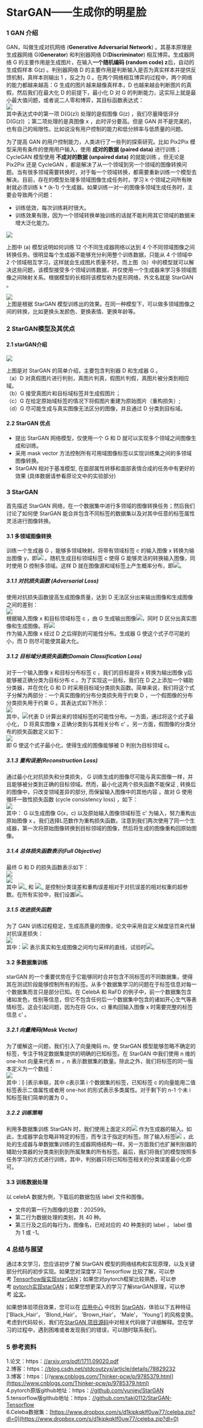 # StarGAN——生成你的明星脸

<a name="8a359fe2"></a>
### 1 GAN 介绍

GAN，叫做生成对抗网络 (**Generative Adversarial Network**) 。其基本原理是生成器网络 G(**Generator**) 和判别器网络 D(**Discriminator**) 相互博弈。生成器网络 G 的主要作用是生成图片，在输入**一个随机编码 (random code) z**后，自动的生成假样本 G(z) 。判别器网络 D 的主要作用是判断输入是否为真实样本并提供反馈机制，真样本则输出 1 ，反之为 0 。在两个网络相互博弈的过程中，两个网络的能力都越来越高：G 生成的图片越来越像真样本，D 也越来越会判断图片的真假，然后我们在最大化 D 的前提下，最小化 D 对 G 的判断能力，这实际上就是最小最大值问题，或者说二人零和博弈，其目标函数表达式：<br />![](https://cdn.nlark.com/yuque/__latex/449b9d0db058f4414c75510f1f4ac9fa.svg#card=math&code=%5Crm%20%5Cunderset%7BG%7D%7Bmin%7D%20%5C%3B%20%5Cunderset%7BD%7D%7Bmax%7D%20%5C%3B%20E%5Blog%20D%28G%28z%29%29%2Blog%281-D%28x%29%29%5D&height=32&width=280)<br />其中表达式中的第一项 D(G(z)) 处理的是假图像 G(z) ，我们尽量降低评分 D(G(z)) ；第二项处理的是真图像 x ，此时评分要高。但是 GAN 并不是完美的，也有自己的局限性。比如说没有用户控制的能力和低分辨率与低质量的问题。

为了提高 GAN 的用户控制能力，人类进行了一些列的探索研究。比如 Pix2Pix 模型采用有条件的使用用户输入，使用 **成对的数据 (paired data)** 进行训练； CycleGAN 模型使用 **不成对的数据 (unpaired data)** 的就能训练 。但无论是 Pix2Pix 还是 CycleGAN ，都是解决了从一个领域到另一个领域的图像转换问题。当有很多领域需要转换时，对于每一个领域转换，都需要重新训练一个模型去解决。目前，存在的模型处理多领域图像生成任务时，学习 k 个领域之间所有映射就必须训练 k * (k-1) 个生成器。如果训练一对一的图像多领域生成任务时，主要会导致两个问题：

- 训练低效，每次训练耗时很大。
- 训练效果有限，因为一个领域转换单独训练的话就不能利用其它领域的数据来增大泛化能力。

![](https://cdn.nlark.com/yuque/0/2019/png/307794/1559194787734-3ac9b5ef-d8ee-404d-ab0e-a51f41f57a82.png#align=left&display=inline&height=311&originHeight=311&originWidth=560&size=0&status=done&width=560)

上图中 (a) 模型说明如何训练 12 个不同生成器网络以达到 4 个不同领域图像之间转换任务。很明显每个生成器不能够充分利用整个训练数据，只能从 4 个领域中 2 个领域相互学习，这样就会生成图片质量不好。而上图（b）中的模型就可以解决这些问题，该模型接受多个领域训练数据，并仅使用一个生成器来学习多领域图像之间映射关系。根据模型的长相将该模型称为星形网络，外文名就是 StarGAN 。

![](https://cdn.nlark.com/yuque/0/2019/png/307794/1559194787748-4c1d68ab-fbc1-49c5-8e74-53ab304607a2.png#align=left&display=inline&height=520&originHeight=520&originWidth=1142&size=0&status=done&width=1142)<br />上图是根据 StarGAN 模型训练出的效果。在同一种模型下，可以做多领域图像之间的转换，比如更换头发颜色、更换表情、更换年龄等。

<a name="0572c407"></a>
### 2 StarGAN模型及其优点

<a name="f5559b43"></a>
#### 2.1 starGAN介绍

![](https://cdn.nlark.com/yuque/0/2019/png/307794/1559194787795-f87eab09-9d77-4f46-996e-bc142c05f0cf.png#align=left&display=inline&height=464&originHeight=464&originWidth=1149&size=0&status=done&width=1149)

上图是对 StarGAN 的简单介绍，主要包含判别器 D 和生成器 G 。<br />（a）D 对真假图片进行判别，真图片判真，假图片判假，真图片被分类到相应域。<br />（b）G 接受真图片和目标域标签并生成假图片；<br />（c）G 在给定原始域标签的情况下将假图片重建为原始图片（重构损失）;<br />（d）G 尽可能生成与真实图像无法区分的图像，并且通过 D 分类到目标域。

<a name="fc25af8c"></a>
#### 2.2 StarGAN 优点

- 提出 StarGAN 网络模型，仅使用一个 G 和 D 就可以实现多个领域之间图像生成和训练。
- 采用 mask vector 方法控制所有可用域图像标签以实现训练集之间的多领域图像转换。
- StarGAN 相对于基准模型, 在面部属性转移和面部表情合成的任务中有更好的效果 (具体数据请参看原论文中的实验部分)

<a name="572d8709"></a>
### 3 StarGAN

首先描述 StarGAN 网络，在一个数据集中进行多领域的图像转换任务；然后我们讨论了如何使 StarGAN 能合并包含不同标签的数据集以及对其中任意的标签属性灵活进行图像转换。

<a name="ab9c604c"></a>
#### 3.1 多领域图像转换

训练一个生成器 G ，能够多领域映射。将带有领域标签 c 的输入图像 x 转换为输出图像 y，即![](https://cdn.nlark.com/yuque/__latex/e68c90ce84aff41543e197e18e2c9c44.svg#card=math&code=%5Crm%20G%28x%EF%BC%8Cc%29%20%20%5Crightarrow%20%20y&height=26&width=90) 。随机生成目标领域标签 c 使得 G 能够灵活的转换输入图像，同时使用 D 控制多领域。这样 D 就在图像源和域标签上产生概率分布，即![](https://cdn.nlark.com/yuque/__latex/24c1e0750a0a24356e998d31628d9f93.svg#card=math&code=%5Crm%20D%20%3A%20x%20%E2%86%92%20%7BD%20src%20%28x%29%2CD%20cls%20%28x%29%7D&height=24&width=173)。

<a name="0c8db0b5"></a>
##### 3.1.1 对抗损失函数 (Adversarial Loss)

使用对抗损失函数提高生成图像质量，达到 D 无法区分出来输出图像和生成图像之间的差别：<br />![](https://cdn.nlark.com/yuque/__latex/fd464f95747e3d3a08c5ae9d00663645.svg#card=math&code=L_%7Badv%7D%3DE_x%5BlogD_%7Bsrc%7D%28x%29%5D%20%2B%20E_%7Bx%2Cc%7D%5Blog%281%20-%20D_%7Bsrc%7D%28G%28x%EF%BC%8Cc%29%29%5D&height=26&width=367)<br />	根据输入图像 x 和目标领域标签 c ，由 G 生成输出图像![](https://cdn.nlark.com/yuque/__latex/245564aa1876ac2ce3b5255b63dad946.svg#card=math&code=%5Crm%20G%28x%EF%BC%8Cc%29&height=26&width=57)，同时 D 区分出真实图像和生成图像。将![](https://cdn.nlark.com/yuque/__latex/b1f6cc3ed65efd22b77d43faefa7cab9.svg#card=math&code=%5Crm%20D_%7Bsrc%7D%28x%29&height=24&width=49)<br />作为输入图像 x 经过 D 之后得到的可能性分布。生成器 G 使这个式子尽可能的小，而 D 则尽可能使其最大化。

<a name="8f7972d8"></a>
##### 3.1.2 目标域分类损失函数(Domain Classification Loss)

对于一个输入图像 x 和目标分布标签 c ，我们的目标是将 x 转换为输出图像 y后能够被正确分类为目标分布 c 。为了实现这一目标，我们在 D 之上添加一个辅助分类器，并在优化 G 和 D 时采用目标域分类损失函数。简单来说，我们将这个式子分解为两部分：一个真实图像的分布分类损失用于约束 D ，一个假图像的分布分类损失用于约束 G 。其表达式如下所示：<br />![](https://cdn.nlark.com/yuque/__latex/c7172e2fa6a79af8eef1a4fc56bf3d36.svg#card=math&code=L%5E%7Br%7D_%7Bcls%7D%20%3D%20E_%7Bx%2Cc%E2%80%99%7D%20%5B-logD_%7Bcls%7D%28c%E2%80%99%7Cx%29%5D&height=25&width=190)<br />其中，![](https://cdn.nlark.com/yuque/__latex/fc6c081e14d3e6087a4ab16141c79af0.svg#card=math&code=D_%7Bcls%7D%28c%E2%80%99%7Cx%29&height=24&width=67)代表 D 计算出来的领域标签的可能性分布。一方面，通过将这个式子最小化， D 将真实图像 x 正确分类到与其相关分布 c' 。另一方面，假图像的分类分布的损失函数定义如下：<br />![](https://cdn.nlark.com/yuque/__latex/be80ae7e0115de058574d0bd31924ff7.svg#card=math&code=L_%7Bcls%7D%5Ef%20%3D%20E_%7Bx%2Cc%7D%5B-log%20D_%7Bcls%7D%28c%7CG%28x%EF%BC%8Cc%29%29%5D&height=26&width=229)<br />即 G 使这个式子最小化，使得生成的图像能够被 D 判别为目标领域 c。

<a name="25165474"></a>
##### 3.1.3 重构误差(Reconstruction Loss)

通过最小化对抗损失和分类损失， G 训练生成的图像尽可能与真实图像一样，并且能够被分类到正确的目标领域。然而，最小化这两个损失函数不能保证 , 转换后的图像中，只改变领域差异的部分, 而保留输入图像中的其他内容 。故对 G 使用循环一致性损失函数 (cycle consistency loss) ，如下：<br />![](https://cdn.nlark.com/yuque/__latex/e49bd9efdb693a94a1e4e104cde09060.svg#card=math&code=L_%7Brec%7D%20%3D%20E_%7Bx%2Cc%2Cc%E2%80%99%7D%20%5B%7C%7Cx%20-%20G%28G%28x%2Cc%29%2Cc%E2%80%99%29%7C%7C_%7B1%7D%5D&height=25&width=247)<br />其中： G 以生成图像 G(x，c) 以及原始输入图像领域标签 c' 为输入，努力重构出原始图像 x 。我们选择L范数作为重构损失函数。注意到我们两次使用了同一个生成器，第一次将原始图像转换到目标领域的图像，然后将生成的图像重构回原始图像。

<a name="c52ff4c7"></a>
##### 3.1.4 总体损失函数表示(Full Objective)

最终 G 和 D 的损失函数表示如下：<br />![](https://cdn.nlark.com/yuque/__latex/28539c1a3a87690ff222aba9ee7b3009.svg#card=math&code=L_D%20%3D%20-L_%7Badv%7D%20%2B%20%5Clambda_%7Bcls%7DL%5E%7Br%7D_%7Bcls%7D&height=25&width=158)<br />![](https://cdn.nlark.com/yuque/__latex/25fcabc3be289d2e21060ba3406eade5.svg#card=math&code=L_G%20%3D%20L_%7Badv%7D%20%2B%20%5Clambda_%7Bcls%7DL%5E%7Bf%7D_%7Bcls%7D%2B%20%5Clambda_%7Brec%7DL_%7Brec%7D&height=25&width=220)<br />其中 ![](https://cdn.nlark.com/yuque/__latex/58a7b8d99ac1deda150789c823d72170.svg#card=math&code=%5Clambda_%7Bcls%7D&height=24&width=25)_ 和 ![](https://cdn.nlark.com/yuque/__latex/e226236c75e6168e6a38f132609e96e1.svg#card=math&code=%5Clambda_%7Brec%7D&height=24&width=27)_ 是控制分类误差和重构误差相对于对抗误差的相对权重的超参数。在所有实验中，我们设置![](https://cdn.nlark.com/yuque/__latex/1b8b59c0473bbcbc19019cc228483260.svg#card=math&code=%5Clambda_%7Bcls%7D%20%3D%201%2C%5Clambda_%7Brec%7D%20%3D%2010&height=24&width=127)。

<a name="27f07a07"></a>
##### 3.1.5 改进损失函数

为了 GAN 训练过程稳定，生成高质量的图像，论文中采用自定义梯度惩罚来代替对抗误差损失：<br />![](https://cdn.nlark.com/yuque/__latex/429278eee56457694bc018efcab9697a.svg#card=math&code=L_%7Badv%7D%3DE_x%5BD_%7Bsrc%7D%28x%29%5D%20-%20E_%7Bx%2Cc%7D%5BD_%7Bsrc%7D%28G%28x%EF%BC%8Cc%29%29%5D%20-%20%5Clambda_%7Bgp%7DE_%7B%5Chat%7Bx%7D%7D%20%5B%28%7C%7C%5Cnabla%7B%5Chat%7Bx%7D%7DD_%7Bsrc%7D%28%5Chat%7Bx%7D%29%7C%7C_%7B2%7D-1%29%5E2%5D&height=26&width=512)<br />其中：![](https://cdn.nlark.com/yuque/__latex/2a95aaaf954c2187999c6357b04a58dd.svg#card=math&code=%5Chat%7Bx%7D&height=24&width=9) 表示真实和生成图像之间均匀采样的直线，试验时![](https://cdn.nlark.com/yuque/__latex/b910dfe437e725b3073ef930e4fc5b98.svg#card=math&code=%5Clambda_%7Bgp%7D%3D10&height=25&width=61)。

<a name="f1c068f3"></a>
#### 3.2 多数据集训练

starGAN 的一个重要优势在于它能够同时合并包含不同标签的不同数据集，使得其在测试阶段能够控制所有的标签。从多个数据集学习的问题在于标签信息对每一个数据集而言只是部分已知。在 CelebA 和 RaFD 的例子中，前一个数据集包含诸如发色，性别等信息，但它不包含任何后一个数据集中包含的诸如开心生气等表情标签。这会引起问题，因为在将 G(x，c) 重构回输入图像 x 时需要完整的标签信息 c' 。

<a name="1f4900a3"></a>
##### 3.2.1 向量掩码(Mask Vector)

为了缓解这一问题，我们引入了向量掩码 m，使 StarGAN 模型能够忽略不确定的标签，专注于特定数据集提供的明确的已知标签。在 StarGAN 中我们使用 n 维的 one-hot 向量来代表 m ，n 表示数据集的数量。除此之外，我们将标签的同一版本定义为一个数组：<br />![](https://cdn.nlark.com/yuque/__latex/61920403581a295b4eb0fe6511f7821a.svg#card=math&code=%5Crm%20%5Coverline%7Bc%7D%20%20%3D%20%5Bc_1%EF%BC%8C%E2%80%A6%EF%BC%8Cc_n%EF%BC%8Cm%5D&height=26&width=152)<br />其中：[·]表示串联，其中 c表示第 i 个数据集的标签，已知标签 c 的向量能用二值标签表示二值属性或者用 one-hot 的形式表示多类属性。对于剩下的 n-1 个未 i 知标签我们简单的置为 0 。

<a name="af563e4c"></a>
##### 3.2.2 训练策略

利用多数据集训练 StarGAN 时，我们使用上面定义的![](https://cdn.nlark.com/yuque/__latex/cfd07535363876101cb481b7daa29a1d.svg#card=math&code=%5Coverline%7Bc%7D&height=24&width=8) 作为生成器的输入。如此，生成器学会忽略非特定的标签，而专注于指定的标签。除了输入标签![](https://cdn.nlark.com/yuque/__latex/cfd07535363876101cb481b7daa29a1d.svg#card=math&code=%5Coverline%7Bc%7D&height=24&width=8) ，此处的生成器与单数据集训练的生成器网络结构一样。另一方面我们也扩展判别器的辅助分类器的分类类别到到所属聚集的所有标签。最后，我们将我们的模型按照多任务学习的方式进行训练，其中，判别器只将已知标签相关的分类误差最小化即可。

<a name="1f34d00e"></a>
#### 3.3 训练数据处理

以 celebA 数据为例，下载后的数据包括 label 文件和图像。

- 文件的第一行为图像的总数：202599。
- 第二行为数据处理的类别，共 40 种。
- 第三行及之后的每行为，图像名，已经对应的 40 种类别的 label ， label 值为 1 或 -1。


<a name="d95db800"></a>
### 4 总结与展望

通过本文学习，您应该初步了解 StarGAN 模型的网络结构和实现原理，以及关键部分代码的初步实现。如果您对深度学习 Tensorflow 比较了解，可以参考 [Tensorflow版实现starGAN](https：//github.com/taki0112/StarGAN-Tensorflow/)；如果您对pytorch框架比较熟悉，可以参考 [pytorch实现starGAN](https：//github.com/yunjey/StarGAN/)；如果您想更深入的学习了解starGAN原理，可以参考 [论文](https：//arxiv.org/pdf/1711.09020.pdf)。

如果想体验项目效果，您可以在 [应用中心](http：//www.momodel.cn：8899/appcenter) 中找到 [StarGAN](http://www.momodel.cn:8899/appcenter/5c0cc4591afd945c5177fb51)，体验以下五种特征['Black_Hair'， 'Blond_Hair'， 'Brown_Hair'， 'Male'， 'Young'] 的风格变换。考虑到代码较长，我们在[StarGAN 项目源码](http://www.momodel.cn:8899/explore/5c0cc4591afd945c5177fb51?type=app)中对相关代码做了详细解释。您在学习的过程中，遇到困难或者发现我们的错误，可以随时联系我们。

<a name="VGhEq"></a>
### 5 参考资料
1.论文：https：[//arxiv.org/pdf/1711.09020.pdf](https://arxiv.org/pdf/1711.09020.pdf) <br />2.博客：https：[//blog.csdn.net/stdcoutzyx/article/details/78829232](https://blog.csdn.net/stdcoutzyx/article/details/78829232)<br />3.博客：https：[//www.cnblogs.com/Thinker-pcw/p/9785379.html](https://www.cnblogs.com/Thinker-pcw/p/9785379.html)<br />4.pytorch原版github地址：https：[//github.com/yunjey/StarGAN](https://github.com/yunjey/StarGAN)<br />5.tensorflow版github地址：https：[//github.com/taki0112/StarGAN-Tensorflow](https://github.com/taki0112/StarGAN-Tensorflow)<br />6.Celeba数据集：[https://www.dropbox.com/s/d1kjpkqklf0uw77/celeba.zip?dl=0](https://www.dropbox.com/s/d1kjpkqklf0uw77/celeba.zip?dl=0)

